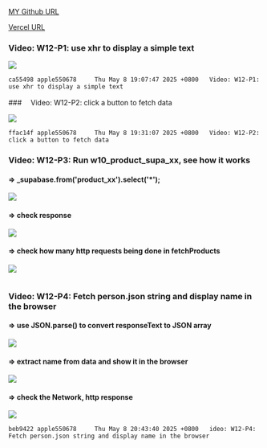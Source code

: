 [MY Github URL](https://github.com/apple550678/1132-1N-demo-02)

[Vercel URL](https://1132-1-n-demo-apple-02.vercel.app)

### Video: W12-P1: use xhr to display a simple text

![](w12-p1.png)

```
ca55498 apple550678     Thu May 8 19:07:47 2025 +0800   Video: W12-P1: use xhr to display a simple text
```

###　 Video: W12-P2: click a button to fetch data

![](w12-p2.png)

```
ffac14f apple550678     Thu May 8 19:31:07 2025 +0800   Video: W12-P2: click a button to fetch data
```

### Video: W12-P3: Run w10_product_supa_xx, see how it works

#### => \_supabase.from('product_xx').select('\*');

![](w12-p3-1.png)

#### => check response

![](w12-p3-2.png)

#### => check how many http requests being done in fetchProducts

![](w12-p3-3.png)

```

```

### Video: W12-P4: Fetch person.json string and display name in the browser

#### => use JSON.parse() to convert responseText to JSON array

![](w12-p4-1.png)

#### => extract name from data and show it in the browser

![](w12-p4-2.png)

#### => check the Network, http response

![](w12-p4-3.png)

```
beb9422 apple550678     Thu May 8 20:43:40 2025 +0800   ideo: W12-P4: Fetch person.json string and display name in the browser
```
